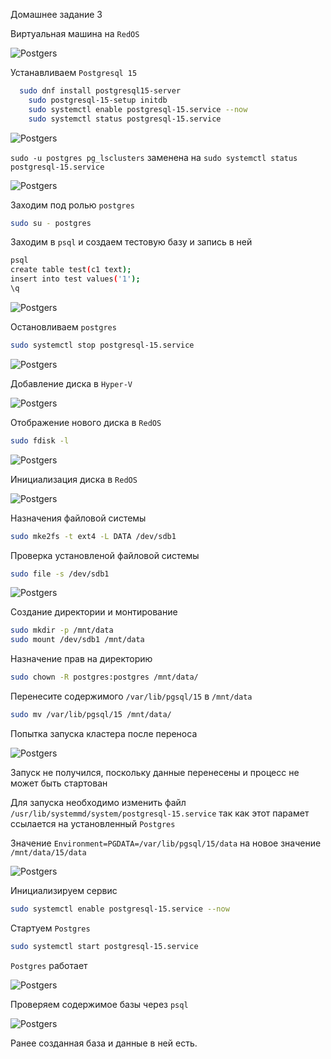Домашнее задание 3



Виртуальная машина на `RedOS`


![Postgers](https://github.com/DenisRodin86/Otus/blob/main/unit3/3-1.jpg)



Устанавливаем `Postgresql 15`

```bash
  sudo dnf install postgresql15-server
	sudo postgresql-15-setup initdb
	sudo systemctl enable postgresql-15.service --now
	sudo systemctl status postgresql-15.service
```


![Postgers](https://github.com/DenisRodin86/Otus/blob/main/unit3/3-2.jpg)



`sudo -u postgres pg_lsclusters` заменена на `sudo systemctl status postgresql-15.service`


![Postgers](https://github.com/DenisRodin86/Otus/blob/main/unit3/3-3.jpg)


Заходим под ролью `postgres`

```bash
sudo su - postgres
```

Заходим в `psql` и создаем тестовую базу и запись в ней

```bash
psql
create table test(c1 text);
insert into test values('1');
\q
```

![Postgers](https://github.com/DenisRodin86/Otus/blob/main/unit3/3-4.jpg)


Остановливаем `postgres`

```bash
sudo systemctl stop postgresql-15.service
```

![Postgers](https://github.com/DenisRodin86/Otus/blob/main/unit3/3-5.jpg)



Добавление диска в `Hyper-V`

![Postgers](https://github.com/DenisRodin86/Otus/blob/main/unit3/3-6.jpg)



Отображение нового диска в `RedOS`

```bash
sudo fdisk -l
```


![Postgers](https://github.com/DenisRodin86/Otus/blob/main/unit3/3-7.jpg)



Инициализация диска в `RedOS`


![Postgers](https://github.com/DenisRodin86/Otus/blob/main/unit3/3-8.jpg)


Назначения файловой системы

```bash
sudo mke2fs -t ext4 -L DATA /dev/sdb1
```


Проверка установленой файловой системы

```bash
sudo file -s /dev/sdb1
```

![Postgers](https://github.com/DenisRodin86/Otus/blob/main/unit3/3-9.jpg)



Создание директории и монтирование

```bash
sudo mkdir -p /mnt/data
sudo mount /dev/sdb1 /mnt/data
```

Назначение прав на директорию

```bash
sudo chown -R postgres:postgres /mnt/data/
```

Перенесите содержимого `/var/lib/pgsql/15` в `/mnt/data`

```bash
sudo mv /var/lib/pgsql/15 /mnt/data/
```

Попытка запуска кластера после переноса


![Postgers](https://github.com/DenisRodin86/Otus/blob/main/unit3/3-10.jpg)


Запуск не получился, поскольку данные перенесены и процесс не может быть стартован

Для запуска необходимо изменить файл `/usr/lib/systemmd/system/postgresql-15.service`
так как этот парамет ссылается на установленный `Postgres`


Значение `Environment=PGDATA=/var/lib/pgsql/15/data` на новое значение `/mnt/data/15/data`


![Postgers](https://github.com/DenisRodin86/Otus/blob/main/unit3/3-11.jpg)


Инициализируем сервис

```bash
sudo systemctl enable postgresql-15.service --now
```

Стартуем `Postgres`

```bash
sudo systemctl start postgresql-15.service
```

`Postgres` работает

![Postgers](https://github.com/DenisRodin86/Otus/blob/main/unit3/3-12.jpg)


Проверяем содержимое базы через `psql`

![Postgers](https://github.com/DenisRodin86/Otus/blob/main/unit3/3-13.jpg)

Ранее созданная база и данные в ней есть.


